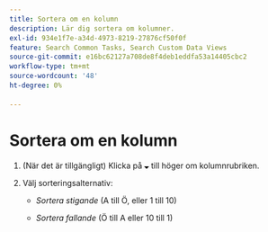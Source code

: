 ```yaml
---
title: Sortera om en kolumn
description: Lär dig sortera om kolumner.
exl-id: 934e1f7e-a34d-4973-8219-27876cf50f0f
feature: Search Common Tasks, Search Custom Data Views
source-git-commit: e16bc62127a708de8f4deb1eddfa53a14405cbc2
workflow-type: tm+mt
source-wordcount: '48'
ht-degree: 0%

---
```


# Sortera om en kolumn

1. (När det är tillgängligt) Klicka på ![Nedåtpil](/help/search-social-commerce/assets/arrow-down-expand.png "Nedåtpil") till höger om kolumnrubriken.

1. Välj sorteringsalternativ:

   * *Sortera stigande* (A till Ö, eller 1 till 10)

   * *Sortera fallande* (Ö till A eller 10 till 1)
